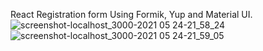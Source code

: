 React Registration form Using Formik, Yup and Material UI.
![screenshot-localhost_3000-2021 05 24-21_58_24](https://user-images.githubusercontent.com/55223302/119389922-e75d8600-bce9-11eb-9599-dd1afa0b223c.png)
![screenshot-localhost_3000-2021 05 24-21_59_05](https://user-images.githubusercontent.com/55223302/119389977-fba18300-bce9-11eb-8e1e-611e19277241.png)
